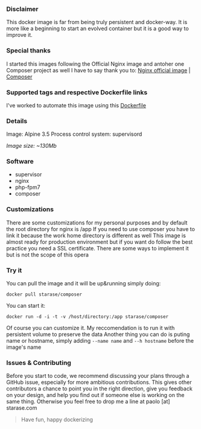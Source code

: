 
### Disclaimer

This docker image is far from being truly persistent and docker-way. It is more like a beginning to start an evolved container but it is a good way to improve it.

### Special thanks
I started this images following the Official Nginx image and antoher one Composer project as well
I have to say thank you to: [Nginx official image](https://hub.docker.com/_/nginx/) | [Composer](https://hub.docker.com/r/graze/composer/)

### Supported tags and respective Dockerfile links
I've worked to automate this image using this [Dockerfile](https://github.com/starase/composer)


### Details
Image: Alpine 3.5
Process control system: supervisord

*Image size: ~130Mb*

### Software
* supervisor
* nginx
* php-fpm7
* composer


### Customizations
There are some customizations for my personal purposes and by default the root directory for nginx is /app 
If you need to use composer you have to link it because the work home directory is different as well
This image is almost ready for production environment but if you want do follow the best practice you need a SSL certificate. There are some ways to implement it but is not the scope of this opera


### Try it
You can pull the image and it will be up&running simply doing:

``` docker pull starase/composer ```

You can start it:

```docker run -d -i -t -v /host/directory:/app starase/composer```

Of course you can customize it. 
My reccomendation is to run it with persistent volume to preserve the data
Another thing you can do is puting name or hostname, simply adding ```--name name``` and ```--h hostname``` before the image's name




### Issues & Contributing
Before you start to code, we recommend discussing your plans through a GitHub issue, especially for more ambitious contributions. This gives other contributors a chance to point you in the right direction, give you feedback on your design, and help you find out if someone else is working on the same thing. Otherwise you feel free to drop me a line at paolo [at] starase.com


> Have fun, happy dockerizing
